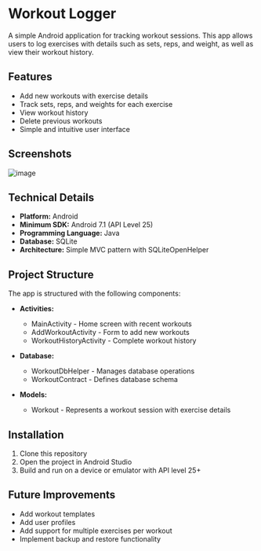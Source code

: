 # Workout Logger

A simple Android application for tracking workout sessions. This app allows users to log exercises with details such as sets, reps, and weight, as well as view their workout history.

## Features

- Add new workouts with exercise details
- Track sets, reps, and weights for each exercise
- View workout history
- Delete previous workouts
- Simple and intuitive user interface

## Screenshots

![image](https://github.com/user-attachments/assets/7bcce15b-48f7-4479-a2f9-ea56dabc1068)

## Technical Details

- **Platform:** Android
- **Minimum SDK:** Android 7.1 (API Level 25)
- **Programming Language:** Java
- **Database:** SQLite
- **Architecture:** Simple MVC pattern with SQLiteOpenHelper

## Project Structure

The app is structured with the following components:

- **Activities:**
  - MainActivity - Home screen with recent workouts
  - AddWorkoutActivity - Form to add new workouts
  - WorkoutHistoryActivity - Complete workout history

- **Database:**
  - WorkoutDbHelper - Manages database operations
  - WorkoutContract - Defines database schema

- **Models:**
  - Workout - Represents a workout session with exercise details

## Installation

1. Clone this repository
2. Open the project in Android Studio
3. Build and run on a device or emulator with API level 25+

## Future Improvements

- Add workout templates
- Add user profiles
- Add support for multiple exercises per workout
- Implement backup and restore functionality


